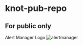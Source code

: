 # knot-pub-repo
## For public only


Alert Manager Logo
![alertmanager](https://github.com/user-attachments/assets/1629890b-0971-4808-9d4f-49bd3cdb07c8)
